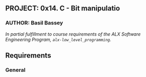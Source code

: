 ## PROJECT: 0x14. C - Bit manipulatio
### AUTHOR: Basil Bassey

*In partial fulfillment to course requirements of the ALX Software Engineering Program, `alx-low_level_programming`.*



## Requirements
### General

